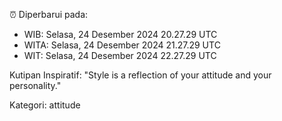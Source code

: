 ⏰ Diperbarui pada:
- WIB: Selasa, 24 Desember 2024 20.27.29 UTC
- WITA: Selasa, 24 Desember 2024 21.27.29 UTC
- WIT: Selasa, 24 Desember 2024 22.27.29 UTC

Kutipan Inspiratif:
"Style is a reflection of your attitude and your personality."


Kategori: attitude

